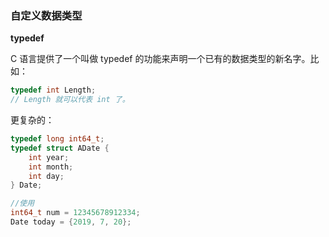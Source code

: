 ### 自定义数据类型

**typedef**

C 语言提供了一个叫做 typedef 的功能来声明一个已有的数据类型的新名字。比如：

```c
typedef int Length;
// Length 就可以代表 int 了。
```

更复杂的：

```c
typedef long int64_t;
typedef struct ADate {
	int year;
	int month;
	int day;
} Date;

//使用
int64_t num = 12345678912334;
Date today = {2019, 7, 20};
```

